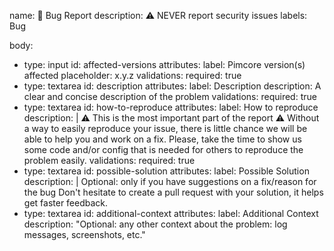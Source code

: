 name: 🐛 Bug Report
description: ⚠️ NEVER report security issues
labels: Bug

body:

- type: input
  id: affected-versions
  attributes:
  label: Pimcore version(s) affected
  placeholder: x.y.z
  validations:
  required: true
- type: textarea
  id: description
  attributes:
  label: Description
  description: A clear and concise description of the problem
  validations:
  required: true
- type: textarea
  id: how-to-reproduce
  attributes:
  label: How to reproduce
  description: |
  ⚠️ This is the most important part of the report ⚠️
  Without a way to easily reproduce your issue, there is little chance we will be able to help you and work on a fix.
  Please, take the time to show us some code and/or config that is needed for others to reproduce the problem easily.
  validations:
  required: true
- type: textarea
  id: possible-solution
  attributes:
  label: Possible Solution
  description: |
  Optional: only if you have suggestions on a fix/reason for the bug
  Don't hesitate to create a pull request with your solution, it helps get faster feedback.
- type: textarea
  id: additional-context
  attributes:
  label: Additional Context
  description: "Optional: any other context about the problem: log messages, screenshots, etc."